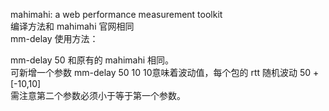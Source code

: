 mahimahi: a web performance measurement toolkit  
编译方法和 mahimahi 官网相同  
mm-delay 使用方法：  
  
mm-delay 50 和原有的 mahimahi 相同。   
可新增一个参数 mm-delay 50 10 10意味着波动值，每个包的 rtt 随机波动 50 + [-10,10]   
需注意第二个参数必须小于等于第一个参数。  

